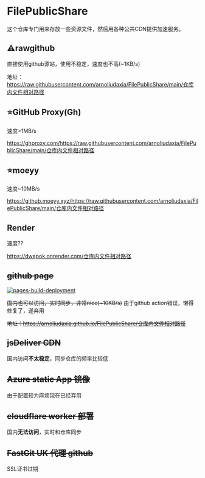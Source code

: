 # FilePublicShare

这个仓库专门用来存放一些资源文件，然后用各种公共CDN提供加速服务。

## ⚠️rawgithub 

直接使用github源站，使用不稳定，速度也不高(~1KB/s)

地址：https://raw.githubusercontent.com/arnoliudaxia/FilePublicShare/main/仓库内文件相对路径




## :star:GitHub Proxy(Gh)

速度>1MB/s

https://ghproxy.com/https://raw.githubusercontent.com/arnoliudaxia/FilePublicShare/main/仓库内文件相对路径

## :star:moeyy

速度~10MB/s

https://github.moeyy.xyz/https://raw.githubusercontent.com/arnoliudaxia/FilePublicShare/main/仓库内文件相对路径

## Render

速度??

https://dwapok.onrender.com/仓库内文件相对路径

## ~~github page~~

[![pages-build-deployment](https://github.com/arnoliudaxia/FilePublicShare/actions/workflows/pages/pages-build-deployment/badge.svg)](https://github.com/arnoliudaxia/FilePublicShare/actions/workflows/pages/pages-build-deployment)

~~国内也可以访问，实时同步，非常nice(~10KB/s)~~ 由于github action错误，懒得修复了，遂弃用

~~地址：https://arnoliudaxia.github.io/FilePublicShare/仓库内文件相对路径~~


## ~~jsDeliver CDN~~

国内访问**不太稳定**，同步仓库的频率比较低

## ~~Azure static App 镜像~~

由于配置较为麻烦现在已经弃用

## ~~cloudflare worker 部署~~

国内**无法访问**，实时和仓库同步

## ~~FastGit UK 代理 github~~

SSL证书过期


